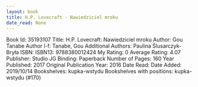 ```yaml
---
layout: book
title: H.P. Lovecraft - Nawiedziciel mroku
date_read: None
---
```


Book Id: 35193107
Title: H.P. Lovecraft: Nawiedziciel mroku
Author: Gou Tanabe
Author l-f: Tanabe, Gou
Additional Authors: Paulina Ślusarczyk-Bryła
ISBN: 
ISBN13: 9788380012424
My Rating: 0
Average Rating: 4.07
Publisher: Studio JG
Binding: Paperback
Number of Pages: 160
Year Published: 2017
Original Publication Year: 2016
Date Read: 
Date Added: 2019/10/14
Bookshelves: kupka-wstydu
Bookshelves with positions: kupka-wstydu (#170)


